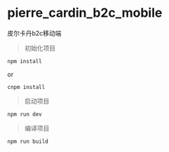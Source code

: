 # pierre_cardin_b2c_mobile
皮尔卡丹b2c移动端

> 初始化项目

```shell
npm install
```
or
```shell
cnpm install
```
> 启动项目

```shell
npm run dev
```
> 编译项目
```shell
npm run build
```
